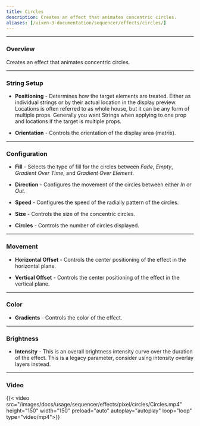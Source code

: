 ```yaml
---
title: Circles
description: Creates an effect that animates concentric circles.
aliases: [/vixen-3-documentation/sequencer/effects/circles/]
---
```


---

### Overview

Creates an effect that animates concentric circles.

---

### String Setup

  * **Positioning** - Determines how the target elements are treated.  Either as individual strings or by their actual location in the display preview.
                      Locations is often referred to as whole house, but it can be any form of multiple props. 
                      Generally you want Strings when applying to one prop and locations if the target is multiple props.
  
  * **Orientation** - Controls the orientation of the display area (matrix).

---

### Configuration

* **Fill** - Selects the type of fill for the circles between _Fade_, _Empty_, _Gradient Over Time_, and _Gradient Over Element_.

* **Direction** - Configures the movement of the circles between either _In_ or _Out_.

* **Speed** - Configures the speed of the radially pattern of the circles.

* **Size** - Controls the size of the concentric circles.

* **Circles** - Controls the number of circles displayed.


---

### Movement

* **Horizontal Offset** - Controls the center positioning of the effect in the horizontal plane. 

* **Vertical Offset** - Controls the center positioning of the effect in the vertical plane.

---

### Color

* **Gradients** - Controls the color of the effect.

---

### Brightness

* **Intensity** - This is an overall brightness intensity curve over the duration of the effect.
                  This is a legacy parameter, consider using intensity overlay layers instead.

---

### Video

{{< video src="/images/docs/usage/sequencer/effects/pixel/circles/Circles.mp4" height="150" width="150" preload="auto" autoplay="autoplay" loop="loop" type="video/mp4">}}

